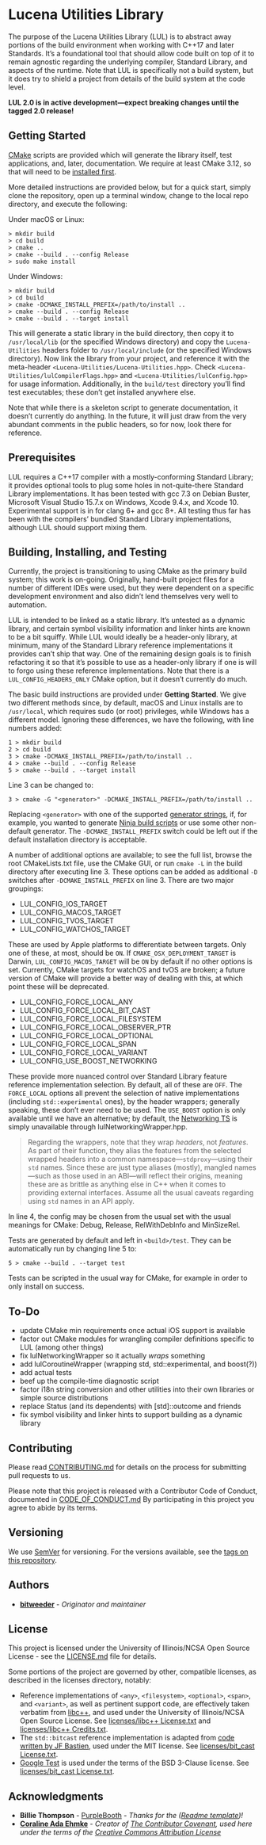 
# Lucena Utilities Library

The purpose of the Lucena Utilities Library (LUL) is to abstract away portions of the build environment when working with C++17 and later Standards. It’s a foundational tool that should allow code built on top of it to remain agnostic regarding the underlying compiler, Standard Library, and aspects of the runtime. Note that LUL is specifically not a build system, but it does try to shield a project from details of the build system at the code level.

**LUL 2.0 is in active development—expect breaking changes until the tagged 2.0 release!**

## Getting Started

[CMake](https://cmake.org/) scripts are provided which will generate the library itself, test applications, and, later, documentation. We require at least CMake 3.12, so that will need to be [installed first](https://cmake.org/download/).

More detailed instructions are provided below, but for a quick start, simply clone the repository, open up a terminal window, change to the local repo directory, and execute the following:

Under macOS or Linux:

    > mkdir build
    > cd build
    > cmake ..
    > cmake --build . --config Release
    > sudo make install

Under Windows:

    > mkdir build
    > cd build
    > cmake -DCMAKE_INSTALL_PREFIX=/path/to/install ..
    > cmake --build . --config Release
    > cmake --build . --target install

This will generate a static library in the build directory, then copy it  to `/usr/local/lib` (or the specified Windows directory) and copy the `Lucena-Utilities` headers folder to `/usr/local/include` (or the specified Windows directory). Now link the library from your project, and reference it with the meta-header `<Lucena-Utilities/Lucena-Utilities.hpp>`. Check `<Lucena-Utilities/lulCompilerFlags.hpp>` and `<Lucena-Utilities/lulConfig.hpp>` for usage information. Additionally, in the `build/test` directory you’ll find test executables; these don’t get installed anywhere else.

Note that while there is a skeleton script to generate documentation, it doesn’t currently do anything. In the future, it will just draw from the very abundant comments in the public headers, so for now, look there for reference.

## Prerequisites

LUL requires a C++17 compiler with a mostly-conforming Standard Library; it provides optional tools to plug some holes in not-quite-there Standard Library implementations. It has been tested with gcc 7.3 on Debian Buster, Microsoft Visual Studio 15.7.x on Windows, Xcode 9.4.x, and Xcode 10. Experimental support is in for clang 6+ and gcc 8+. All testing thus far has been with the compilers’ bundled Standard Library implementations, although LUL should support mixing them.

## Building, Installing, and Testing

Currently, the project is transitioning to using CMake as the primary build system; this work is on-going. Originally, hand-built project files for a number of different IDEs were used, but they were dependent on a specific development environment and also didn’t lend themselves very well to automation.

LUL is intended to be linked as a static library. It’s untested as a dynamic library, and certain symbol visibility information and linker hints are known to be a bit squiffy. While LUL would ideally be a header-only library, at minimum, many of the Standard Library reference implementations it provides can’t ship that way. One of the remaining design goals is to finish refactoring it so that it’s possible to use as a header-only library if one is will to forgo using these reference implementations. Note that there is a `LUL_CONFIG_HEADERS_ONLY` CMake option, but it doesn’t currently do much.

The basic build instructions are provided under **Getting Started**.  We give two different methods since, by default, macOS and Linux installs are to `/usr/local`, which requires sudo (or root) privileges, while Windows has a different model. Ignoring these differences, we have the following, with line numbers added:

    1 > mkdir build
    2 > cd build
    3 > cmake -DCMAKE_INSTALL_PREFIX=/path/to/install ..
    4 > cmake --build . --config Release
    5 > cmake --build . --target install

Line 3 can be changed to:

    3 > cmake -G "<generator>" -DCMAKE_INSTALL_PREFIX=/path/to/install ..

Replacing `<generator>` with one of the supported [generator strings](https://cmake.org/cmake/help/v3.12/manual/cmake-generators.7.html), if, for example, you wanted to generate [Ninja build scripts](https://ninja-build.org/) or use some other non-default generator. The `-DCMAKE_INSTALL_PREFIX` switch could be left out if the default installation directory is acceptable.

A number of additional options are available; to see the full list, browse the root CMakeLists.txt file, use the CMake GUI, or run `cmake -L` in the build directory after executing line 3. These options can be added as additional `-D` switches after `-DCMAKE_INSTALL_PREFIX` on line 3. There are two major groupings:

 - LUL_CONFIG_IOS_TARGET
 - LUL_CONFIG_MACOS_TARGET
 - LUL_CONFIG_TVOS_TARGET
 - LUL_CONFIG_WATCHOS_TARGET

These are used by Apple platforms to differentiate between targets. Only one of these, at most, should be `ON`. If `CMAKE_OSX_DEPLOYMENT_TARGET` is Darwin, `LUL_CONFIG_MACOS_TARGET` will be `ON` by default if no other
options is set. Currently, CMake targets for watchOS and tvOS are broken; a future version of CMake will provide a better way of dealing with this, at which point these will be deprecated.

- LUL_CONFIG_FORCE_LOCAL_ANY
- LUL_CONFIG_FORCE_LOCAL_BIT_CAST
- LUL_CONFIG_FORCE_LOCAL_FILESYSTEM
- LUL_CONFIG_FORCE_LOCAL_OBSERVER_PTR
- LUL_CONFIG_FORCE_LOCAL_OPTIONAL
- LUL_CONFIG_FORCE_LOCAL_SPAN
- LUL_CONFIG_FORCE_LOCAL_VARIANT
- LUL_CONFIG_USE_BOOST_NETWORKING

These provide more nuanced control over Standard Library feature reference implementation selection. By default, all of these are `OFF`. The `FORCE_LOCAL` options all prevent the selection of native implementations (including `std::experimental` ones), by the header wrappers; generally speaking, these don’t ever need to be used. The `USE_BOOST` option is only available until we have an alternative; by default, the [Networking TS](http://www.open-std.org/jtc1/sc22/wg21/docs/papers/2018/n4734.pdf) is simply unavailable through lulNetworkingWrapper.hpp.

> Regarding the wrappers, note that they wrap *headers*, not *features*. As part of their function, they alias the features from the selected wrapped headers into a common namespace—`stdproxy`—using their `std` names. Since these are just type aliases (mostly), mangled names—such as those used in an ABI—will reflect their origins, meaning these are as brittle as anything else in C++ when it comes to providing external interfaces. Assume all the usual caveats regarding using `std` names in an API apply.

In line 4, the config may be chosen from the usual set with the usual meanings for CMake: Debug, Release, RelWithDebInfo and MinSizeRel.

Tests are generated by default and left in `<build>/test`. They can be automatically run by changing line 5 to:

    5 > cmake --build . --target test

Tests can be scripted in the usual way for CMake, for example in order to only install on success.

## To-Do

- update CMake min requirements once actual iOS support is available
- factor out CMake modules for wrangling compiler definitions specific to LUL (among other things)
- fix lulNetworkingWrapper so it actually _wraps_ something
- add lulCoroutineWrapper (wrapping std, std::experimental, and boost(?))
- add actual tests
- beef up the compile-time diagnostic script
- factor i18n string conversion and other utilities into their own libraries or simple source distributions
- replace Status (and its dependents) with [std]::outcome and friends
- fix symbol visibility and linker hints to support building as a dynamic library

## Contributing

Please read [CONTRIBUTING.md](./CONTRIBUTING.md) for details on the process for submitting pull requests to us.

Please note that this project is released with a Contributor Code of Conduct, documented in [CODE_OF_CONDUCT.md](./CODE_OF_CONDUCT.md) By participating in this project you agree to abide by its terms.

## Versioning

We use [SemVer](https://semver.org/) for versioning. For the versions available, see the [tags on this repository](https://github.com/bitweeder/lul/tags).

## Authors

-   [**bitweeder**](https://bitweeder.com/) - _Originator and maintainer_

## License

This project is licensed under the University of Illinois/NCSA Open Source License - see the [LICENSE.md](./LICENSE.md) file for details.

Some portions of the project are governed by other, compatible licenses, as described in the licenses directory, notably:

- Reference implementations of `<any>`, `<filesystem>`, `<optional>`, `<span>`, and `<variant>`, as well as pertinent support code, are effectively taken verbatim from [libc++](https://libcxx.llvm.org/), and used under the University of Illinois/NCSA Open Source License. See [licenses/libc++ License.txt](licenses/libc%2B%2B%20License.txt) and [licenses/libc++ Credits.txt](licenses/libc%2B%2B%20Credits.txt).
- The `std::bitcast` reference implementation is adapted from [code written by JF Bastien](https://github.com/jfbastien/bit_cast/), used under the MIT license. See [licenses/bit_cast License.txt](./licenses/bit_cast%20License.txt).
- [Google Test](https://github.com/google/googletest) is used under the terms of the BSD 3-Clause license. See [licenses/bit_cast License.txt](./licenses/bit_cast%20License.txt).

## Acknowledgments

- **Billie Thompson** - [PurpleBooth](https://github.com/PurpleBooth) - _Thanks for the ([Readme template](https://gist.github.com/PurpleBooth/109311bb0361f32d87a2))!_
- **[Coraline Ada Ehmke](http://where.coraline.codes/ "Coraline Ada Ehmke")** - _Creator of [The Contributor Covenant](https://www.contributor-covenant.org/), used here under the terms of the [Creative Commons Attribution License](https://github.com/ContributorCovenant/contributor_covenant/blob/master/LICENSE.md)_
